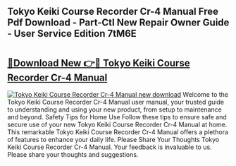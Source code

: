 ## Tokyo Keiki Course Recorder Cr-4 Manual Free Pdf Download - Part-CtI New Repair Owner Guide - User Service Edition 7tM6E

# <h2><a href="http://cf19086.oget.top/?id=Tokyo+Keiki+Course+Recorder+Cr-4+Manual">🔗Download New 👉🔴 Tokyo Keiki Course Recorder Cr-4 Manual</a></h2>

[![Tokyo Keiki Course Recorder Cr-4 Manual new download](https://i.imgur.com/5g1atiW.png)](http://cf19086.oget.top/?id=Tokyo+Keiki+Course+Recorder+Cr-4+Manual)
Welcome to the Tokyo Keiki Course Recorder Cr-4 Manual user manual, your trusted guide to understanding and using your new product, from setup to maintenance and beyond. Safety Tips for Home Use Follow these tips to ensure safe and secure use of your new Tokyo Keiki Course Recorder Cr-4 Manual at home. This remarkable Tokyo Keiki Course Recorder Cr-4 Manual offers a plethora of features to enhance your daily life. Please Share Your Thoughts Tokyo Keiki Course Recorder Cr-4 Manual. Your feedback is invaluable to us. Please share your thoughts and suggestions.
